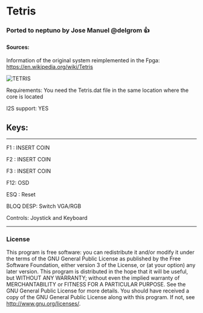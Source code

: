 # Tetris

### Ported to neptuno by Jose Manuel @delgrom :+1: 
#### Sources:
Information of the original system reimplemented in the Fpga: https://en.wikipedia.org/wiki/Tetris

![TETRIS](https://user-images.githubusercontent.com/31018768/93262180-152a1c80-f7a4-11ea-9ad7-93ddde55c6ed.jpg)

Requirements: You need the Tetris.dat file in the same location where the core is located

I2S support: YES

## Keys:
--------------------------------------------------

F1  :    INSERT COIN

F2  :    INSERT COIN

F3  :    INSERT COIN

F12: OSD

ESQ :    Reset

BLOQ DESP: Switch VGA/RGB

Controls: Joystick and Keyboard

---------------------------------------------------
### License


This program is free software: you can redistribute it and/or modify it under the terms of the GNU General Public License as published by the Free Software Foundation, either version 3 of the License, or (at your option) any later version.
This program is distributed in the hope that it will be useful, but WITHOUT ANY WARRANTY; without even the implied warranty of MERCHANTABILITY or FITNESS FOR A PARTICULAR PURPOSE. See the GNU General Public License for more details.
You should have received a copy of the GNU General Public License along with this program. If not, see http://www.gnu.org/licenses/.
